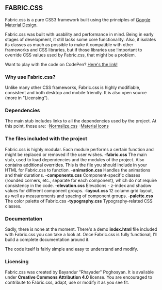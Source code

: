 ## FABRIC.CSS

Fabric.css is a pure CSS3 framework built using the principles of [Google Material Design](https://material.io).

Fabric.css was built with usability and performance in mind. Being in early stages of development, it still lacks some core functionality. Also, it isolates its classes as much as possible to make it compatible with other frameworks and CSS libraries, but if those libraries use !important to override CSS values used by Fabric.css, that might be a problem.

Want to play with the code on CodePen? [Here's the link!](https://codepen.io/songoffall/project/editor/DGREEB)

### Why use Fabric.css?

Unlike many other CSS frameworks, Fabric.css is highly modifiable, consistent and both desktop and mobile friendly. It is also open source (more in "Licensing").

### Dependencies

The main stub includes links to all the dependencies used by the project. At this point, those are:
-[Normalize.css](https://necolas.github.io/normalize.css/)
-[Material icons](https://material.io/icons/)

### The files included with the project
Fabric.css is highly modular. Each module performs a certain function and might be replaced or removed if the user wishes.
-**fabric.css** The main stub, used to load dependencies and the modules of the project. Also contains additional overrides. This is the file you should include in your HTML for Fabric.css to function.
-**animation.css** Handles the animations and their durations.
-**components.css** Component-specific classes (rounded corners, etc., separate for each component), which do not require consistency in the code.
-**elevation.css** Elevations - z-index and shadow values for different component groups.
-**layout.css** 12 column grid layout, as well as measurements and spacing of component groups.
-**palette.css** The color palette of Fabric.css
-**typography.css** Typography-related CSS classes.

### Documentation

Sadly, there is none at the moment. There's a demo **index.html** file included with Fabric.css you can take a look at. Once Fabric.css is fully functional, I'll build a complete documentation around it.

The code itself is fairly simple and easy to understand and modify.

### Licensing

Fabric.css was created by Bayandur "Rhayader" Poghosyan. It is available under **Creative Commons Attribution 4.0** license. You are encouraged to contribute to Fabric.css, adapt, use or modify it as you see fit.
